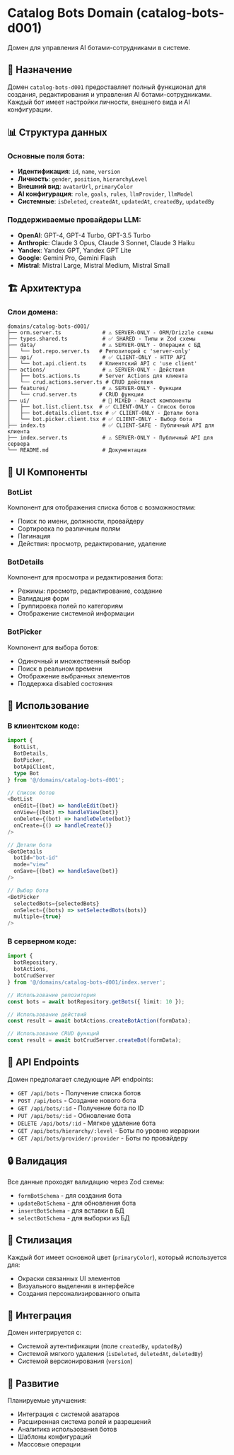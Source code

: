 # Catalog Bots Domain (catalog-bots-d001)

Домен для управления AI ботами-сотрудниками в системе.

## 🎯 Назначение

Домен `catalog-bots-d001` предоставляет полный функционал для создания, редактирования и управления AI ботами-сотрудниками. Каждый бот имеет настройки личности, внешнего вида и AI конфигурации.

## 📊 Структура данных

### Основные поля бота:

- **Идентификация**: `id`, `name`, `version`
- **Личность**: `gender`, `position`, `hierarchyLevel`
- **Внешний вид**: `avatarUrl`, `primaryColor`
- **AI конфигурация**: `role`, `goals`, `rules`, `llmProvider`, `llmModel`
- **Системные**: `isDeleted`, `createdAt`, `updatedAt`, `createdBy`, `updatedBy`

### Поддерживаемые провайдеры LLM:

- **OpenAI**: GPT-4, GPT-4 Turbo, GPT-3.5 Turbo
- **Anthropic**: Claude 3 Opus, Claude 3 Sonnet, Claude 3 Haiku
- **Yandex**: Yandex GPT, Yandex GPT Lite
- **Google**: Gemini Pro, Gemini Flash
- **Mistral**: Mistral Large, Mistral Medium, Mistral Small

## 🏗️ Архитектура

### Слои домена:

```
domains/catalog-bots-d001/
├── orm.server.ts             # ⚠️ SERVER-ONLY - ORM/Drizzle схемы
├── types.shared.ts           # ✅ SHARED - Типы и Zod схемы
├── data/                     # ⚠️ SERVER-ONLY - Операции с БД
│   └── bot.repo.server.ts   # Репозиторий с 'server-only'
├── api/                      # ✅ CLIENT-ONLY - HTTP API
│   └── bot.api.client.ts    # Клиентский API с 'use client'
├── actions/                  # ⚠️ SERVER-ONLY - Действия
│   ├── bots.actions.ts      # Server Actions для клиента
│   └── crud.actions.server.ts # CRUD действия
├── features/                 # ⚠️ SERVER-ONLY - Функции
│   └── crud.server.ts       # CRUD функции
├── ui/                       # 🔄 MIXED - React компоненты
│   ├── bot.list.client.tsx  # ✅ CLIENT-ONLY - Список ботов
│   ├── bot.details.client.tsx # ✅ CLIENT-ONLY - Детали бота
│   └── bot.picker.client.tsx # ✅ CLIENT-ONLY - Выбор бота
├── index.ts                  # ✅ CLIENT-SAFE - Публичный API для клиента
├── index.server.ts           # ⚠️ SERVER-ONLY - Публичный API для сервера
└── README.md                 # Документация
```

## 🎨 UI Компоненты

### BotList

Компонент для отображения списка ботов с возможностями:

- Поиск по имени, должности, провайдеру
- Сортировка по различным полям
- Пагинация
- Действия: просмотр, редактирование, удаление

### BotDetails

Компонент для просмотра и редактирования бота:

- Режимы: просмотр, редактирование, создание
- Валидация форм
- Группировка полей по категориям
- Отображение системной информации

### BotPicker

Компонент для выбора ботов:

- Одиночный и множественный выбор
- Поиск в реальном времени
- Отображение выбранных элементов
- Поддержка disabled состояния

## 🔧 Использование

### В клиентском коде:

```typescript
import {
  BotList,
  BotDetails,
  BotPicker,
  botApiClient,
  type Bot
} from '@/domains/catalog-bots-d001';

// Список ботов
<BotList
  onEdit={(bot) => handleEdit(bot)}
  onView={(bot) => handleView(bot)}
  onDelete={(bot) => handleDelete(bot)}
  onCreate={() => handleCreate()}
/>

// Детали бота
<BotDetails
  botId="bot-id"
  mode="view"
  onSave={(bot) => handleSave(bot)}
/>

// Выбор бота
<BotPicker
  selectedBots={selectedBots}
  onSelect={(bots) => setSelectedBots(bots)}
  multiple={true}
/>
```

### В серверном коде:

```typescript
import {
  botRepository,
  botActions,
  botCrudServer
} from '@/domains/catalog-bots-d001/index.server';

// Использование репозитория
const bots = await botRepository.getBots({ limit: 10 });

// Использование действий
const result = await botActions.createBotAction(formData);

// Использование CRUD функций
const result = await botCrudServer.createBot(formData);
```

## 📝 API Endpoints

Домен предполагает следующие API endpoints:

- `GET /api/bots` - Получение списка ботов
- `POST /api/bots` - Создание нового бота
- `GET /api/bots/:id` - Получение бота по ID
- `PUT /api/bots/:id` - Обновление бота
- `DELETE /api/bots/:id` - Мягкое удаление бота
- `GET /api/bots/hierarchy/:level` - Боты по уровню иерархии
- `GET /api/bots/provider/:provider` - Боты по провайдеру

## 🔒 Валидация

Все данные проходят валидацию через Zod схемы:

- `formBotSchema` - для создания бота
- `updateBotSchema` - для обновления бота
- `insertBotSchema` - для вставки в БД
- `selectBotSchema` - для выборки из БД

## 🎨 Стилизация

Каждый бот имеет основной цвет (`primaryColor`), который используется для:

- Окраски связанных UI элементов
- Визуального выделения в интерфейсе
- Создания персонализированного опыта

## 🔄 Интеграция

Домен интегрируется с:

- Системой аутентификации (поле `createdBy`, `updatedBy`)
- Системой мягкого удаления (`isDeleted`, `deletedAt`, `deletedBy`)
- Системой версионирования (`version`)

## 🚀 Развитие

Планируемые улучшения:

- Интеграция с системой аватаров
- Расширенная система ролей и разрешений
- Аналитика использования ботов
- Шаблоны конфигураций
- Массовые операции
